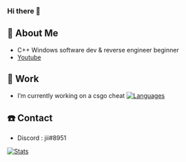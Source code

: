 ### Hi there 👋

## 📖 About Me
 - C++ Windows software dev & reverse engineer beginner 
 - [Youtube](https://www.youtube.com/channel/UChpTYSEusBzQH9293srmZ9w)

## 🔭 Work
 - I’m currently working on a csgo cheat
[![Languages](https://git-stats-tau.vercel.app/api/top-langs/?username=NaiJii&count_private=true)](https://github.com/NaiJii)

## ☎️ Contact
 - Discord : jii#8951

[![Stats](https://git-stats-tau.vercel.app/api?theme=tokyonight&include_all_commits=true&count_private=true&username=NaiJii&show_icons=true)](https://github.com/NaiJii)


